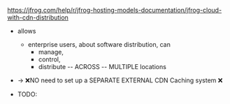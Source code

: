 https://jfrog.com/help/r/jfrog-hosting-models-documentation/jfrog-cloud-with-cdn-distribution

* allows
  * enterprise users, about software distribution, can  
    * manage,
    * control,
    * distribute -- ACROSS -- MULTIPLE locations
* -> ❌NO need to set up a SEPARATE EXTERNAL CDN Caching system ❌

* TODO: